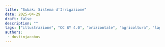 ```yaml
---
title: "Subak: Sistema d'Irrigazione"
date: 2025-04-29
draft: false
description: ""
tags: ["illustrazione", "CC BY 4.0", "orizzontale", "agricoltura", "laghi", "fiumi", "acqua"]
authors:
 - dustinjacobus
---
```



